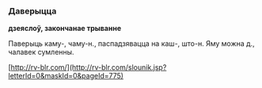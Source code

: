 ### Даверыцца
**дзеяслоў, закончанае трыванне**

Паверыць каму-, чаму-н., паспадзявацца на каш-, што-н. Яму можна д., чалавек сумленны.

<a rel="author">[http://rv-blr.com/](http://rv-blr.com/slounik.jsp?letterId=0&maskId=0&pageId=775)</a>
